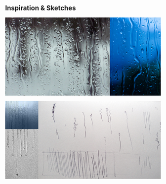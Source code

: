 ## Inspiration & Sketches
![Example Image](../project_images/1000x500_thoughts1.jpg?raw=true "Inspiration")

![Example Image](../project_images/1000x500_thoughts2.jpg?raw=true "Inspiration & Sketches")

